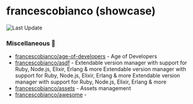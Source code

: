 # francescobianco (showcase)
![Last Update](https://img.shields.io/badge/Last%20Update-2022--07--03%2008%3A18%3A36%20UTC-blue)
###  Miscellaneous :briefcase:
* [francescobianco/age-of-developers](https://github.com/francescobianco/age-of-developers)  - Age of Developers
* [francescobianco/asdf](https://github.com/francescobianco/asdf)  - Extendable version manager with support for Ruby, Node.js, Elixir, Erlang & more
Extendable version manager with support for Ruby, Node.js, Elixir, Erlang & more
Extendable version manager with support for Ruby, Node.js, Elixir, Erlang & more
* [francescobianco/assets](https://github.com/francescobianco/assets)  - Assets management
* [francescobianco/awesome](https://github.com/francescobianco/awesome)  - 

